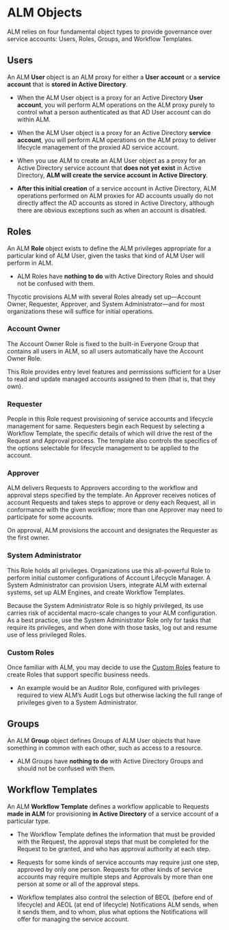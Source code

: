 ﻿[title]: # (ALM Objects)
[tags]: # (Account Lifecycle Manager,ALM,Active Directory,)
[priority]: # (2000)

# ALM Objects

ALM relies on four fundamental object types to provide governance over service accounts: Users, Roles, Groups, and Workflow Templates.

## Users

An ALM **User** object is an ALM proxy for either a **User account** or a **service account** that is **stored in Active Directory**.

* When the ALM User object is a proxy for an Active Directory **User account**, you will perform ALM operations on the ALM proxy purely to control what a person authenticated as that AD User account can do within ALM.

* When the ALM User object is a proxy for an Active Directory **service account**, you will perform ALM operations on the ALM proxy to deliver lifecycle management of the proxied AD service account.

* When you use ALM to create an ALM User object as a proxy for an Active Directory service account that **does not yet exist** in Active Directory, **ALM will create the service account in Active Directory**.

* **After this initial creation** of a service account in Active Directory, ALM operations performed on ALM proxies for AD accounts usually do not directly affect the AD accounts as stored in Active Directory, although there are obvious exceptions such as when an account is disabled.

## Roles

An ALM **Role** object exists to define the ALM privileges appropriate for a particular kind of ALM User, given the tasks that kind of ALM User will perform in ALM.

* ALM Roles have **nothing to do** with Active Directory Roles and should not be confused with them.

Thycotic provisions ALM with several Roles already set up—Account Owner, Requester, Approver, and System Administrator—and for most organizations these will suffice for initial operations.

### Account Owner

The Account Owner Role is fixed to the built-in Everyone Group that contains all users in ALM, so all users automatically have the Account Owner Role.

This Role provides entry level features and permissions sufficient for a User to read and update managed accounts assigned to them (that is, that they own).

### Requester

People in this Role request provisioning of service accounts and lifecycle management for same. Requesters begin each Request by selecting a Workflow Template, the specific details of which will drive the rest of the Request and Approval process. The template also controls the specifics of the options selectable for lifecycle management to be applied to the account.

### Approver

ALM delivers Requests to Approvers according to the workflow and approval steps specified by the template. An Approver receives notices of account Requests and takes steps to approve or deny each Request, all in conformance with the given workflow; more than one Approver may need to participate for some accounts.

On approval, ALM provisions the account and designates the Requester as the first owner.

### System Administrator

This Role holds all privileges. Organizations use this all-powerful Role to perform initial customer configurations of Account Lifecycle Manager. A System Administrator can provision Users, integrate ALM with external systems, set up ALM Engines, and create Workflow Templates.

Because the System Administrator Role is so highly privileged, its use carries risk of accidental macro-scale changes to your ALM configuration. As a best practice, use the System Administrator Role only for tasks that require its privileges, and when done with those tasks, log out and resume use of less privileged Roles.

### Custom Roles

Once familiar with ALM, you may decide to use the [Custom Roles](custom-roles.md) feature to create Roles that support specific business needs.

* An example would be an Auditor Role, configured with privileges required to view ALM’s Audit Logs but otherwise lacking the full range of privileges given to a System Administrator.

## Groups

An ALM **Group** object defines Groups of ALM User objects that have something in common with each other, such as access to a resource.

* ALM Groups have **nothing to do** with Active Directory Groups and should not be confused with them.

## Workflow Templates

An ALM **Workflow Template** defines a workflow applicable to Requests **made in ALM** for provisioning **in Active Directory** of a service account of a particular type.

* The Workflow Template defines the information that must be provided with the Request, the approval steps that must be completed for the Request to be granted, and who has approval authority at each step.

* Requests for some kinds of service accounts may require just one step, approved by only one person. Requests for other kinds of service accounts may require multiple steps and Approvals by more than one person at some or all of the approval steps.

* Workflow templates also control the selection of BEOL (before end of lifecycle) and AEOL (at end of lifecycle) Notifications ALM sends, when it sends them, and to whom, plus what options the Notifications will offer for managing the service account.



  

  
